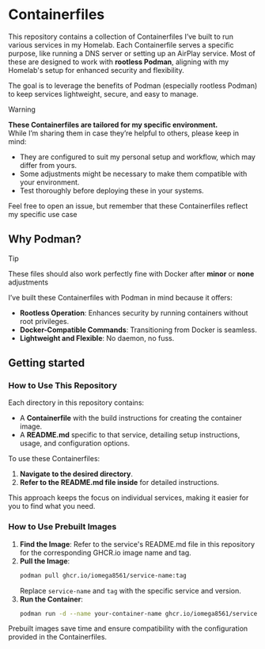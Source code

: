 
# Containerfiles

This repository contains a collection of Containerfiles I’ve built to run various services in my Homelab. Each Containerfile serves a specific purpose, like running a DNS server or setting up an AirPlay service. Most of these are designed to work with **rootless Podman**, aligning with my Homelab's setup for enhanced security and flexibility.

The goal is to leverage the benefits of Podman (especially rootless Podman) to keep services lightweight, secure, and easy to manage.

> [!WARNING]
> **These Containerfiles are tailored for my specific environment.**  
> While I’m sharing them in case they’re helpful to others, please keep in mind:
> - They are configured to suit my personal setup and workflow, which may differ from yours.
> - Some adjustments might be necessary to make them compatible with your environment.
> - Test thoroughly before deploying these in your systems.
>
> Feel free to open an issue, but remember that these Containerfiles reflect my specific use case

## Why Podman?

> [!TIP]
> These files should also work perfectly fine with Docker after <strong>minor</strong> or <strong>none</strong> adjustments 

I’ve built these Containerfiles with Podman in mind because it offers:
- **Rootless Operation**: Enhances security by running containers without root privileges.
- **Docker-Compatible Commands**: Transitioning from Docker is seamless.
- **Lightweight and Flexible**: No daemon, no fuss.

## Getting started

### How to Use This Repository

Each directory in this repository contains:
- A **Containerfile** with the build instructions for creating the container image.
- A **README.md** specific to that service, detailing setup instructions, usage, and configuration options.

To use these Containerfiles:
1. **Navigate to the desired directory**.
2. **Refer to the README.md file inside** for detailed instructions.

This approach keeps the focus on individual services, making it easier for you to find what you need.

### How to Use Prebuilt Images

1. **Find the Image**: Refer to the service's README.md file in this repository for the corresponding GHCR.io image name and tag.
2. **Pull the Image**:
   ```bash
   podman pull ghcr.io/iomega8561/service-name:tag
   ```
   Replace `service-name` and `tag` with the specific service and version.
3. **Run the Container**:
   ```bash
   podman run -d --name your-container-name ghcr.io/iomega8561/service-name:tag
   ```

Prebuilt images save time and ensure compatibility with the configuration provided in the Containerfiles.
